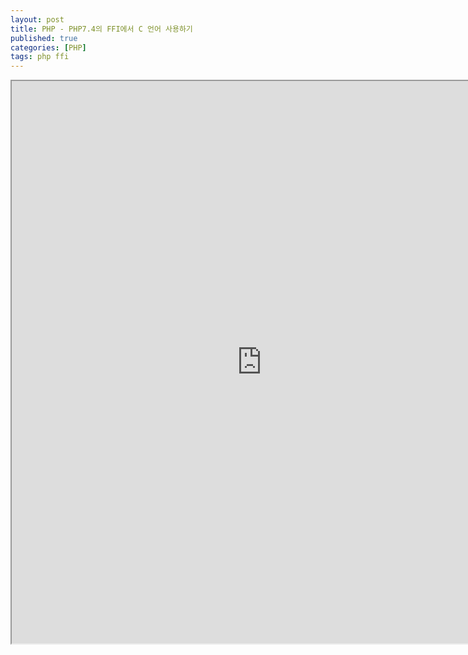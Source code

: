 ```yaml
---
layout: post
title: PHP - PHP7.4의 FFI에서 C 언어 사용하기
published: true
categories: [PHP]
tags: php ffi
---
```

<iframe width="800" height="900" src="https://docs.google.com/document/d/e/2PACX-1vQf-j-uIkuJ9D8vd6i8qnNtZT2WOYhG3gDC0eS0QxHIYod6JkoT_lGwRXF3ZzEWRsE81_hTzLKp6Qni/pub?embedded=true"></iframe>    
  